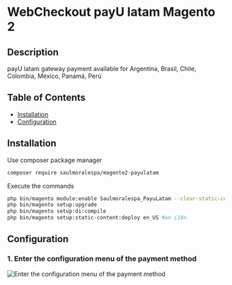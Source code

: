 WebCheckout payU latam  Magento 2
============================================================

## Description ##
payU latam gateway payment available for Argentina, Brasil, Chile, Colombia, México, Panamá, Perú

## Table of Contents

* [Installation](#installation)
* [Configuration](#configuration)


## Installation ##

Use composer package manager

```bash
composer require saulmoralespa/magento2-payulatam
```

Execute the commands

```bash
php bin/magento module:enable Saulmoralespa_PayuLatam --clear-static-content
php bin/magento setup:upgrade
php bin/magento setup:di:compile
php bin/magento setup:static-content:deploy en_US #on i18n
```

## Configuration ##

### 1. Enter the configuration menu of the payment method ###
![Enter the configuration menu of the payment method](https://3.bp.blogspot.com/-5m36ATRGME4/XFI7sK7D-UI/AAAAAAAACpc/NZ0OIW6LITcWkk2Kte8y4i5BbDWLvykfgCLcBGAs/s1600/payu-latam-magento2.png)